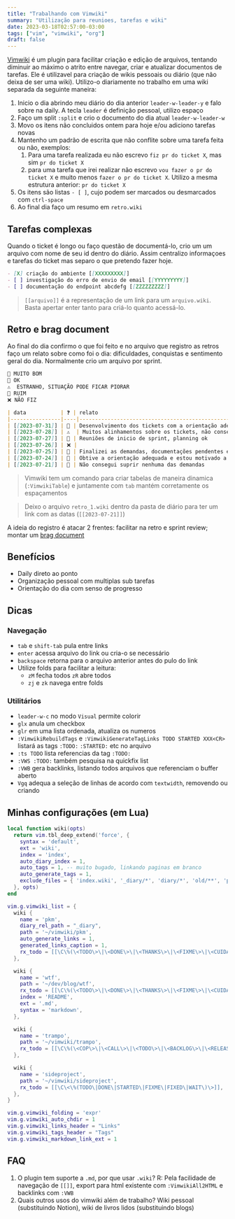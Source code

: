 ```yaml
---
title: "Trabalhando com Vimwiki"
summary: "Utilização para reunioes, tarefas e wiki"
date: 2023-03-18T02:57:00-03:00
tags: ["vim", "vimwiki", "org"]
draft: false
---
```


[Vimwiki](https://github.com/vimwiki/vimwiki) é um plugin para facilitar criação e edição de arquivos, tentando diminuir ao máximo o atrito entre navegar, criar e atualizar documentos de tarefas. Ele é utilizavel para criação de wikis pessoais ou diário (que não deixa de ser uma wiki). Utilizo-o diariamente no trabalho em uma wiki separada da seguinte maneira:

1. Inicio o dia abrindo meu diário do dia anterior `leader-w-leader-y` e falo sobre na daily. A tecla `leader` é definição pessoal, utilizo espaço
2. Faço um split `:split` e crio o documento do dia atual `leader-w-leader-w`
3. Movo os itens não concluidos ontem para hoje e/ou adiciono tarefas novas
4. Mantenho um padrão de escrita que não conflite sobre uma tarefa feita ou não, exemplos:
    1. Para uma tarefa realizada eu não escrevo `fiz pr do ticket X`, mas sim `pr do ticket X`
    2. para uma tarefa que irei realizar não escrevo `vou fazer o pr do ticket X` e muito menos `fazer o pr do ticket X`. Utilizo a mesma estrutura anterior: `pr do ticket X`
5. Os itens são listas `- [ ]`, cujo podem ser marcados ou desmarcados com `ctrl-space`
6. Ao final dia faço um resumo em `retro.wiki`

## Tarefas complexas

Quando o ticket é longo ou faço questão de documentá-lo, crio um um arquivo com nome de seu id dentro do diário. Assim centralizo informaçoes e tarefas do ticket mas separo o que pretendo fazer hoje.

```md
- [X] criação do ambiente [[XXXXXXXXX]]
- [ ] investigação do erro de envio de email [[YYYYYYYYY]]
- [ ] documentação do endpoint abcdefg [[ZZZZZZZZZ]]
```

> `[[arquivo]]` é a representação de um link para um `arquivo.wiki`. Basta apertar enter tanto para criá-lo quanto acessá-lo.

## Retro e brag document

Ao final do dia confirmo o que foi feito e no arquivo que registro as retros faço um relato sobre como foi o dia: dificuldades, conquistas e sentimento geral do dia. Normalmente crio um arquivo por sprint.

```md
💚 MUITO BOM
🔵 OK
⚠️  ESTRANHO, SITUAÇÃO PODE FICAR PIORAR
🔴 RUIM
❌ NÃO FIZ

| data           | ❓ | relato                                                              | sprint |
|----------------|----|---------------------------------------------------------------------|--------|
| [[2023-07-31]] | 🔵 | Desenvolvimento dos tickets com a orientação adequada               | 2      |
| [[2023-07-28]] | ⚠️  | Muitos alinhamentos sobre os tickets, não consegui iniciar nenhum   | 2      |
| [[2023-07-27]] | 🔵 | Reuniões de inicio de sprint, planning ok                           | 2      |
| [[2023-07-26]] | ❌ |                                                                     | 1      |
| [[2023-07-25]] | 💚 | Finalizei as demandas, documentações pendentes e revisei todos PRs  | 1      |
| [[2023-07-24]] | 🔵 | Obtive a orientação adequada e estou motivado a finalizar a demanda | 1      |
| [[2023-07-21]] | 🔴 | Não consegui suprir nenhuma das demandas                            | 1      |
```

> Vimwiki tem um comando para criar tabelas de maneira dinamica (`:VimwikiTable`) e juntamente com `tab` mantém corretamente os espaçamentos

> Deixo o arquivo `retro_1.wiki` dentro da pasta de diário para ter um link com as datas (`[[2023-07-21]]`)

A ideia do registro é atacar 2 frentes: facilitar na retro e sprint review; montar um [brag document](https://eltonminetto.dev/post/2022-04-14-brag-document/)

## Benefícios

- Daily direto ao ponto
- Organização pessoal com multiplas sub tarefas
- Orientação do dia com senso de progresso

## Dicas

### Navegação

- `tab` e `shift-tab` pula entre links
- `enter` acessa arquivo do link ou cria-o se necessário
- `backspace` retorna para o arquivo anterior antes do pulo do link
- Utilize folds para facilitar a leitura:
    - `zM` fecha todos `zR` abre todos
    - `zj` e `zk` navega entre folds

### Utilitários

- `leader-w-c` no modo `Visual` permite colorir
- `glx` anula um checkbox
- `glr` em uma lista ordenada, atualiza os numeros
- `:VimwikiRebuildTags` e `:VimwikiGenerateTagLinks TODO STARTED XXX<CR>` listará as tags `:TODO:` `:STARTED:` etc no arquivo
- `:ts TODO` lista referencias da tag `:TODO:`
- `:VWS :TODO:` também pesquisa na quickfix list
- `:VWB` gera backlinks, listando todos arquivos que referenciam o buffer aberto
- `Vgq` adequa a seleção de linhas de acordo com `textwidth`, removendo ou criando

## Minhas configurações (em Lua)

```lua
local function wiki(opts)
  return vim.tbl_deep_extend('force', {
    syntax = 'default',
    ext = 'wiki',
    index = 'index',
    auto_diary_index = 1,
    auto_tags = 1, -- muito bugado, linkando paginas em branco
    auto_generate_tags = 1,
    exclude_files = { 'index.wiki', '_diary/*', 'diary/*', 'old/**', 'priv/**' },
  }, opts)
end

vim.g.vimwiki_list = {
  wiki {
    name = 'pkm',
    diary_rel_path = "_diary",
    path = '~/vimwiki/pkm',
    auto_generate_links = 1,
    generated_links_caption = 1,
    rx_todo = [[\C\%(\<TODO\>\|\<DONE\>\|\<THANKS\>\|\<FIXME\>\|\<CUIDADO\>\|????\|!!!!\)]],
  },

  wiki {
    name = 'wtf',
    path = '~/dev/blog/wtf',
    rx_todo = [[\C\%(\<TODO\>\|\<DONE\>\|\<THANKS\>\|\<FIXME\>\|\<CUIDADO\>\|????\|!!!!\)]],
    index = 'README',
    ext = '.md',
    syntax = 'markdown',
  },

  wiki {
    name = 'trampo',
    path = '~/vimwiki/trampo',
    rx_todo = [[\C\%(\<COP\>\|\<CALL\>\|\<TODO\>\|\<BACKLOG\>\|\<RELEASE\>\|\<DONE\>\|\<FLAKY\>\|\<STARTED\>\|\<FIXME\>\|\<FIXED\>\|\<MERGE\>\|\<MY REVIEW\>\|\<PRFIX\>\|\<WAIT QA\>\|\<WAIT\>\|\<BUG\>\|\<NEW\>\|\<REVIEW\>\|\<PR\>\|\<QA\>\|\<P:\>\|\<R:\>\|???\)]],
  },

  wiki {
    name = 'sideproject',
    path = '~/vimwiki/sideproject',
    rx_todo = [[\C\<\%(TODO\|DONE\|STARTED\|FIXME\|FIXED\|WAIT\)\>]],
  },
}

vim.g.vimwiki_folding = 'expr'
vim.g.vimwiki_auto_chdir = 1
vim.g.vimwiki_links_header = "Links"
vim.g.vimwiki_tags_header = "Tags"
vim.g.vimwiki_markdown_link_ext = 1
```

## FAQ

1. O plugin tem suporte a `.md`, por que usar `.wiki`? R: Pela facilidade de navegação de `[[]]`, export para html existente com `:VimwikiAll2HTML` e backlinks com `:VWB`
2. Quais outros usos do vimwiki além de trabalho? Wiki pessoal (substituindo Notion), wiki de livros lidos (substituindo blogs)
